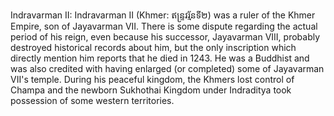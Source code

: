 Indravarman II: Indravarman II (Khmer: ឥន្ទ្រវរ្ម័នទី២) was a ruler of the Khmer Empire, son of Jayavarman VII.  There is some dispute regarding the actual period of his reign, even because his successor, Jayavarman VIII, probably destroyed historical records about him, but the only inscription which directly mention him reports that he died in 1243. He was a Buddhist and was also credited with having enlarged (or completed) some of Jayavarman VII's temple. During his peaceful kingdom, the Khmers lost control of Champa and the newborn Sukhothai Kingdom under Indraditya took possession of some western territories.
